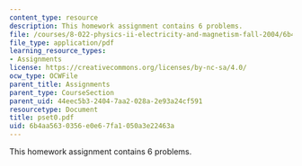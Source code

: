 ```yaml
---
content_type: resource
description: This homework assignment contains 6 problems.
file: /courses/8-022-physics-ii-electricity-and-magnetism-fall-2004/6b4aa5630356e0e67fa1050a3e22463a_pset0.pdf
file_type: application/pdf
learning_resource_types:
- Assignments
license: https://creativecommons.org/licenses/by-nc-sa/4.0/
ocw_type: OCWFile
parent_title: Assignments
parent_type: CourseSection
parent_uid: 44eec5b3-2404-7aa2-028a-2e93a24cf591
resourcetype: Document
title: pset0.pdf
uid: 6b4aa563-0356-e0e6-7fa1-050a3e22463a
---
```

This homework assignment contains 6 problems.